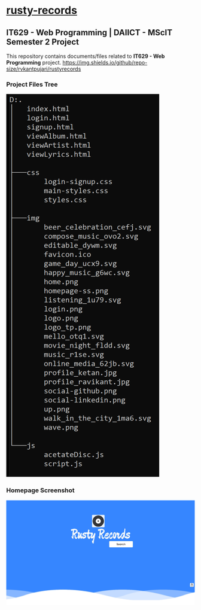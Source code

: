 # [rusty-records](http://rr.techinthisworld.com)
## IT629 - Web Programming | DAIICT - MScIT Semester 2 Project

This repository contains documents/files related to **IT629 - Web Programming** project.
https://img.shields.io/github/repo-size/rvkantpujari/rustyrecords

### Project Files Tree

![GitHub Logo](img/tree.png)


### Homepage Screenshot
	
![GitHub Logo](img/homepage-ss.png)
